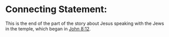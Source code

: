# Connecting Statement:

This is the end of the part of the story about Jesus speaking with the Jews in the temple, which began in [John 8:12](../08/12.md).